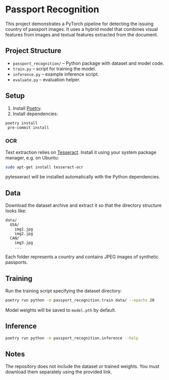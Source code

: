 # Passport Recognition

This project demonstrates a PyTorch pipeline for detecting the issuing country of passport images. It uses a hybrid model that combines visual features from images and textual features extracted from the document.

## Project Structure

- `passport_recognition/` – Python package with dataset and model code.
- `train.py` – script for training the model.
- `inference.py` – example inference script.
- `evaluate.py` – evaluation helper.

## Setup

1. Install [Poetry](https://python-poetry.org/docs/#installation).
2. Install dependencies:

```bash
poetry install
 pre-commit install
```

### OCR

Text extraction relies on [Tesseract](https://github.com/tesseract-ocr/tesseract).
Install it using your system package manager, e.g. on Ubuntu:

```bash
sudo apt-get install tesseract-ocr
```

pytesseract will be installed automatically with the Python dependencies.

## Data

Download the dataset archive and extract it so that the directory structure looks like:

```
data/
  USA/
    img1.jpg
    img2.jpg
  CAN/
    img3.jpg
    ...
```

Each folder represents a country and contains JPEG images of synthetic passports.

## Training

Run the training script specifying the dataset directory:

```bash
poetry run python -m passport_recognition.train data/ --epochs 20
```

Model weights will be saved to `model.pth` by default.

## Inference

```bash
poetry run python -m passport_recognition.inference --help
```

## Notes

The repository does not include the dataset or trained weights. You must download them separately using the provided link.

